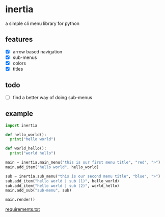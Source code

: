 # inertia
a simple cli menu library for python

## features
* [x] arrow based navigation
* [x] sub-menus
* [x] colors
* [x] titles

## todo
 * [ ] find a better way of doing sub-menus

## example
```python
import inertia

def hello_world():
  print("hello world")

def world_hello():
  print("world hello")

main = inertia.main_menu("this is our first menu title", "red", ">")
main.add_item("hello world", hello_world)

sub = inertia.sub_menu("this is our second menu title", "blue", ">")
sub.add_item("hello world | sub (1)", hello_world)
sub.add_item("hello world | sub (2)", world_hello)
main.add_sub("sub-menu", sub)

main.render()
```
[requirements.txt](https://github.com/pain/inertia/blob/master/requirements.txt)
